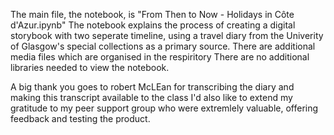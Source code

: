 The main file, the notebook, is "From Then to Now - Holidays in Côte d'Azur.ipynb"
The notebook explains the process of creating a digital storybook with two seperate timeline, using a travel diary from the Univerity of Glasgow's special collections as a primary source.
There are additional media files which are organised in the respiritory
There are no additional libraries needed to view the notebook.

A big thank you goes to robert McLEan for transcribing the diary and making this transcript available to the class
I'd also like to extend my gratitude to my peer support group who were extremlely valuable, offering feedback and testing the product.  

